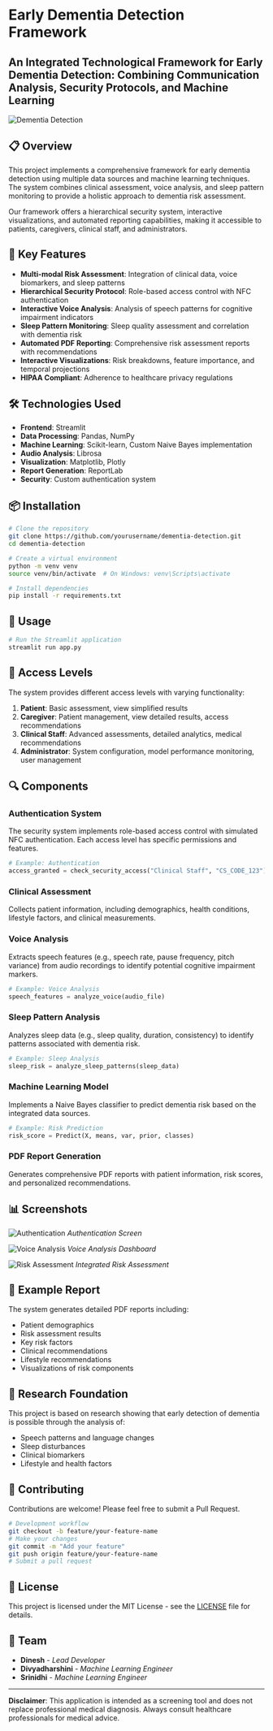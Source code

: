 # Early Dementia Detection Framework

## An Integrated Technological Framework for Early Dementia Detection: Combining Communication Analysis, Security Protocols, and Machine Learning

![Dementia Detection](https://github.com/yourusername/dementia-detection/raw/main/assets/logo.png)

## 📋 Overview

This project implements a comprehensive framework for early dementia detection using multiple data sources and machine learning techniques. The system combines clinical assessment, voice analysis, and sleep pattern monitoring to provide a holistic approach to dementia risk assessment.

Our framework offers a hierarchical security system, interactive visualizations, and automated reporting capabilities, making it accessible to patients, caregivers, clinical staff, and administrators.

## 🔑 Key Features

- **Multi-modal Risk Assessment**: Integration of clinical data, voice biomarkers, and sleep patterns
- **Hierarchical Security Protocol**: Role-based access control with NFC authentication
- **Interactive Voice Analysis**: Analysis of speech patterns for cognitive impairment indicators
- **Sleep Pattern Monitoring**: Sleep quality assessment and correlation with dementia risk
- **Automated PDF Reporting**: Comprehensive risk assessment reports with recommendations
- **Interactive Visualizations**: Risk breakdowns, feature importance, and temporal projections
- **HIPAA Compliant**: Adherence to healthcare privacy regulations

## 🛠️ Technologies Used

- **Frontend**: Streamlit
- **Data Processing**: Pandas, NumPy
- **Machine Learning**: Scikit-learn, Custom Naive Bayes implementation
- **Audio Analysis**: Librosa
- **Visualization**: Matplotlib, Plotly
- **Report Generation**: ReportLab
- **Security**: Custom authentication system

## 📦 Installation

```bash
# Clone the repository
git clone https://github.com/yourusername/dementia-detection.git
cd dementia-detection

# Create a virtual environment
python -m venv venv
source venv/bin/activate  # On Windows: venv\Scripts\activate

# Install dependencies
pip install -r requirements.txt
```

## 🚀 Usage

```bash
# Run the Streamlit application
streamlit run app.py
```

## 📱 Access Levels

The system provides different access levels with varying functionality:

1. **Patient**: Basic assessment, view simplified results
2. **Caregiver**: Patient management, view detailed results, access recommendations
3. **Clinical Staff**: Advanced assessments, detailed analytics, medical recommendations
4. **Administrator**: System configuration, model performance monitoring, user management

## 🔍 Components

### Authentication System

The security system implements role-based access control with simulated NFC authentication. Each access level has specific permissions and features.

```python
# Example: Authentication
access_granted = check_security_access("Clinical Staff", "CS_CODE_123")
```

### Clinical Assessment

Collects patient information, including demographics, health conditions, lifestyle factors, and clinical measurements.

### Voice Analysis

Extracts speech features (e.g., speech rate, pause frequency, pitch variance) from audio recordings to identify potential cognitive impairment markers.

```python
# Example: Voice Analysis
speech_features = analyze_voice(audio_file)
```

### Sleep Pattern Analysis

Analyzes sleep data (e.g., sleep quality, duration, consistency) to identify patterns associated with dementia risk.

```python
# Example: Sleep Analysis
sleep_risk = analyze_sleep_patterns(sleep_data)
```

### Machine Learning Model

Implements a Naive Bayes classifier to predict dementia risk based on the integrated data sources.

```python
# Example: Risk Prediction
risk_score = Predict(X, means, var, prior, classes)
```

### PDF Report Generation

Generates comprehensive PDF reports with patient information, risk scores, and personalized recommendations.

## 📊 Screenshots

![Authentication](https://github.com/yourusername/dementia-detection/raw/main/assets/auth.png)
*Authentication Screen*

![Voice Analysis](https://github.com/yourusername/dementia-detection/raw/main/assets/voice.png)
*Voice Analysis Dashboard*

![Risk Assessment](https://github.com/yourusername/dementia-detection/raw/main/assets/risk.png)
*Integrated Risk Assessment*

## 📝 Example Report

The system generates detailed PDF reports including:

- Patient demographics
- Risk assessment results
- Key risk factors
- Clinical recommendations
- Lifestyle recommendations
- Visualizations of risk components

## 🔬 Research Foundation

This project is based on research showing that early detection of dementia is possible through the analysis of:

- Speech patterns and language changes
- Sleep disturbances
- Clinical biomarkers
- Lifestyle and health factors

## 🤝 Contributing

Contributions are welcome! Please feel free to submit a Pull Request.

```bash
# Development workflow
git checkout -b feature/your-feature-name
# Make your changes
git commit -m "Add your feature"
git push origin feature/your-feature-name
# Submit a pull request
```

## 📄 License

This project is licensed under the MIT License - see the [LICENSE](LICENSE) file for details.

## 👥 Team

- **Dinesh** - *Lead Developer*
- **Divyadharshini** - *Machine Learning Engineer*
- **Srinidhi** - *Machine Learning Engineer*

---

**Disclaimer**: This application is intended as a screening tool and does not replace professional medical diagnosis. Always consult healthcare professionals for medical advice.